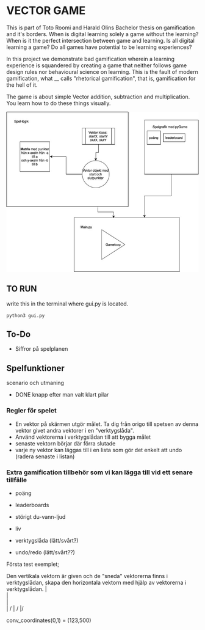 # VECTOR GAME
This is part of Toto Roomi and Harald Olins Bachelor thesis on gamification and it's borders. When is digital learning solely a game without the learning? When is it the perfect intersection between game and learning. Is all digital learning a game? Do all games have potential to be learning experiences?

In this project we demonstrate bad gamification wherein a learning experience is squandered by creating a game that neither follows game design rules nor behavioural science on learning. This is the fault of modern gamification, what __ calls "rhetorical gamification", that is, gamification for the hell of it.

The game is about simple Vector addition, subtraction and multiplication. You learn how to do these things visually.

![vecotor game diagram](Vektorspel_i_python.jpg)

## TO RUN 
write this in the terminal where gui.py is located. 
``` 
python3 gui.py
```

## To-Do
- Siffror på spelplanen
    

## Spelfunktioner
scenario och utmaning 
- DONE knapp efter man valt klart pilar 

### Regler för spelet
- En vektor på skärmen utgör målet. Ta dig från origo till spetsen av denna vektor givet andra vektorer i en "verktygslåda".
- Använd vektorerna i verktygslådan till att bygga målet 
- senaste vektorn börjar där förra slutade
- varje ny vektor kan läggas till i en lista som gör det enkelt att undo (radera senaste i listan)

### Extra gamification tillbehör som vi kan lägga till vid ett senare tillfälle
- poäng
- leaderboards
- störigt du-vann-ljud
- liv

- verktygslåda (lätt/svårt?)
- undo/redo (lätt/svårt??)


Första test exemplet;

Den vertikala vektorn är given och de "sneda" vektorerna finns i verktygslådan, skapa den horizontala vektorn med hjälp av vektorerna i verktygslådan.
|\
| \
|  \
|  /
| /
|/




conv_coordinates(0,1) = (123,500)